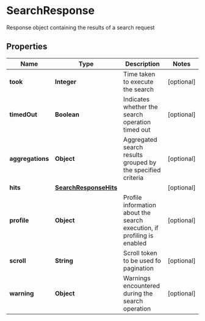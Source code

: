 

# SearchResponse

Response object containing the results of a search request

## Properties

| Name | Type | Description | Notes |
|------------ | ------------- | ------------- | -------------|
|**took** | **Integer** | Time taken to execute the search |  [optional] |
|**timedOut** | **Boolean** | Indicates whether the search operation timed out |  [optional] |
|**aggregations** | **Object** | Aggregated search results grouped by the specified criteria |  [optional] |
|**hits** | [**SearchResponseHits**](SearchResponseHits.md) |  |  [optional] |
|**profile** | **Object** | Profile information about the search execution, if profiling is enabled |  [optional] |
|**scroll** | **String** | Scroll token to be used fo pagination |  [optional] |
|**warning** | **Object** | Warnings encountered during the search operation |  [optional] |


